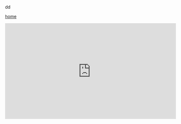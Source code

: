 dd

[home](./README.md)


<iframe width="560" height="315" src="https://www.youtube.com/embed/f_F0ZZbcugc" frameborder="0" allow="autoplay; encrypted-media" allowfullscreen></iframe>
